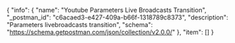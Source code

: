 {
  "info": {
    "name": "Youtube Parameters Live Broadcasts Transition",
    "_postman_id": "c6acaed3-e427-409a-b66f-1318789c8373",
    "description": "Parameters livebroadcasts transition",
    "schema": "https://schema.getpostman.com/json/collection/v2.0.0/"
  },
  "item": []
}